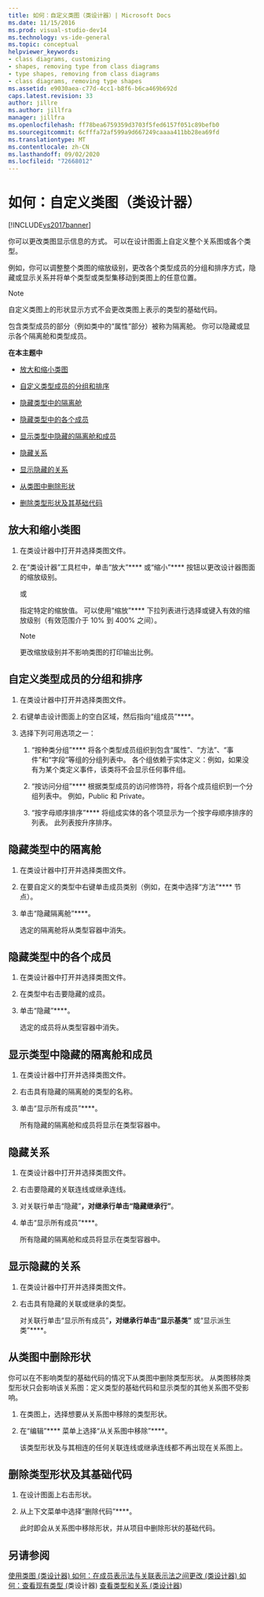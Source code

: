 ```yaml
---
title: 如何：自定义类图（类设计器）| Microsoft Docs
ms.date: 11/15/2016
ms.prod: visual-studio-dev14
ms.technology: vs-ide-general
ms.topic: conceptual
helpviewer_keywords:
- class diagrams, customizing
- shapes, removing type from class diagrams
- type shapes, removing from class diagrams
- class diagrams, removing type shapes
ms.assetid: e9030aea-c77d-4cc1-b8f6-b6ca469b692d
caps.latest.revision: 33
author: jillre
ms.author: jillfra
manager: jillfra
ms.openlocfilehash: ff78bea6759359d3703f5fed6157f051c89befb0
ms.sourcegitcommit: 6cfffa72af599a9d667249caaaa411bb28ea69fd
ms.translationtype: MT
ms.contentlocale: zh-CN
ms.lasthandoff: 09/02/2020
ms.locfileid: "72668012"
---
```

# <a name="how-to-customize-class-diagrams-class-designer"></a>如何：自定义类图（类设计器）
[!INCLUDE[vs2017banner](../includes/vs2017banner.md)]

你可以更改类图显示信息的方式。 可以在设计图面上自定义整个关系图或各个类型。

 例如，你可以调整整个类图的缩放级别，更改各个类型成员的分组和排序方式，隐藏或显示关系并将单个类型或类型集移动到类图上的任意位置。

> [!NOTE]
> 自定义类图上的形状显示方式不会更改类图上表示的类型的基础代码。

 包含类型成员的部分（例如类中的“属性”部分）被称为隔离舱。 你可以隐藏或显示各个隔离舱和类型成员。

 **在本主题中**

- [放大和缩小类图](../ide/how-to-customize-class-diagrams-class-designer.md#ZoomInOut)

- [自定义类型成员的分组和排序](../ide/how-to-customize-class-diagrams-class-designer.md#CustomizeGroupingSorting)

- [隐藏类型中的隔离舱](../ide/how-to-customize-class-diagrams-class-designer.md#HideCompartments)

- [隐藏类型中的各个成员](../ide/how-to-customize-class-diagrams-class-designer.md#HideMembers)

- [显示类型中隐藏的隔离舱和成员](../ide/how-to-customize-class-diagrams-class-designer.md#DisplayHiddenCompartmentsAndMemberrs)

- [隐藏关系](../ide/how-to-customize-class-diagrams-class-designer.md#HideAssociationAndInheritance)

- [显示隐藏的关系](../ide/how-to-customize-class-diagrams-class-designer.md#DisplayAssociationAndInheritance)

- [从类图中删除形状](../ide/how-to-customize-class-diagrams-class-designer.md#RemoveCodeAndShape)

- [删除类型形状及其基础代码](../ide/how-to-customize-class-diagrams-class-designer.md#DeleteTypeShapeAndCode)

## <a name="zoom-in-and-out-of-the-class-diagram"></a><a name="ZoomInOut"></a> 放大和缩小类图

1. 在类设计器中打开并选择类图文件。

2. 在“类设计器”工具栏中，单击“放大”**** 或“缩小”**** 按钮以更改设计器图面的缩放级别。

     或

     指定特定的缩放值。 可以使用“缩放”**** 下拉列表进行选择或键入有效的缩放级别（有效范围介于 10% 到 400% 之间）。

    > [!NOTE]
    > 更改缩放级别并不影响类图的打印输出比例。

## <a name="customize-grouping-and-sorting-of-type-members"></a><a name="CustomizeGroupingSorting"></a> 自定义类型成员的分组和排序

1. 在类设计器中打开并选择类图文件。

2. 右键单击设计图面上的空白区域，然后指向“组成员”****。

3. 选择下列可用选项之一：

    1. “按种类分组”**** 将各个类型成员组织到包含“属性”、“方法”、“事件”和“字段”等组的分组列表中。 各个组依赖于实体定义：例如，如果没有为某个类定义事件，该类将不会显示任何事件组。

    2. “按访问分组”**** 根据类型成员的访问修饰符，将各个成员组织到一个分组列表中。 例如，Public 和 Private。

    3. “按字母顺序排序”**** 将组成实体的各个项显示为一个按字母顺序排序的列表。 此列表按升序排序。

## <a name="hide-compartments-on-a-type"></a><a name="HideCompartments"></a> 隐藏类型中的隔离舱

1. 在类设计器中打开并选择类图文件。

2. 在要自定义的类型中右键单击成员类别（例如，在类中选择“方法”**** 节点）。

3. 单击“隐藏隔离舱”****。

     选定的隔离舱将从类型容器中消失。

## <a name="hide-individual-members-on-a-type"></a><a name="HideMembers"></a> 隐藏类型中的各个成员

1. 在类设计器中打开并选择类图文件。

2. 在类型中右击要隐藏的成员。

3. 单击“隐藏”****。

     选定的成员将从类型容器中消失。

## <a name="show-hidden-compartments-and-members-on-a-type"></a><a name="DisplayHiddenCompartmentsAndMemberrs"></a> 显示类型中隐藏的隔离舱和成员

1. 在类设计器中打开并选择类图文件。

2. 右击具有隐藏的隔离舱的类型的名称。

3. 单击“显示所有成员”****。

     所有隐藏的隔离舱和成员将显示在类型容器中。

## <a name="hide-relationships"></a><a name="HideAssociationAndInheritance"></a> 隐藏关系

1. 在类设计器中打开并选择类图文件。

2. 右击要隐藏的关联连线或继承连线。

3. 对关联行单击“隐藏”****，对继承行单击“隐藏继承行”****。

4. 单击“显示所有成员”****。

     所有隐藏的隔离舱和成员将显示在类型容器中。

## <a name="show-hidden-relationships"></a><a name="DisplayAssociationAndInheritance"></a> 显示隐藏的关系

1. 在类设计器中打开并选择类图文件。

2. 右击具有隐藏的关联或继承的类型。

   对关联行单击“显示所有成员”****，对继承行单击“显示基类”**** 或“显示派生类”****。

## <a name="remove-a-shape-from-a-class-diagram"></a><a name="RemoveCodeAndShape"></a> 从类图中删除形状
 你可以在不影响类型的基础代码的情况下从类图中删除类型形状。 从类图移除类型形状只会影响该关系图：定义类型的基础代码和显示类型的其他关系图不受影响。

1. 在类图上，选择想要从关系图中移除的类型形状。

2. 在“编辑”**** 菜单上选择“从关系图中移除”****。

     该类型形状及与其相连的任何关联连线或继承连线都不再出现在关系图上。

## <a name="delete-a-type-shape-and-its-underlying-code"></a><a name="DeleteTypeShapeAndCode"></a> 删除类型形状及其基础代码

1. 在设计图面上右击形状。

2. 从上下文菜单中选择“删除代码”****。

     此时即会从关系图中移除形状，并从项目中删除形状的基础代码。

## <a name="see-also"></a>另请参阅
 [使用类图 (类设计器) ](../ide/working-with-class-diagrams-class-designer.md) [如何：在成员表示法与关联表示法之间更改 (类设计器) ](../ide/how-to-change-between-member-notation-and-association-notation-class-designer.md) [如何：查看现有类型 (](../ide/how-to-view-existing-types-class-designer.md)类设计器) [查看类型和关系 (类设计器](../ide/viewing-types-and-relationships-class-designer.md)) 
